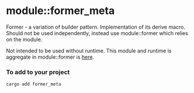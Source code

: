 # module::former_meta

Former - a variation of builder pattern. Implementation of its derive macro. Should not be used independently, instead use module::former which relies on the module.

Not intended to be used without runtime. This module and runtime is aggregate in module::former is [here](https://github.com/Wandalen/wTools/tree/master/module/rust/former).

### To add to your project

```sh
cargo add former_meta
```
